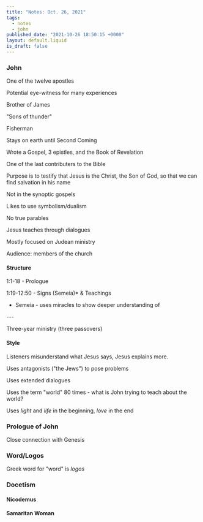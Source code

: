```yaml
---
title: "Notes: Oct. 26, 2021"
tags:
  - notes
  - john
published_date: "2021-10-26 18:50:15 +0000"
layout: default.liquid
is_draft: false
---
```

### John
One of the twelve apostles

Potential eye-witness for many experiences

Brother of James

"Sons of thunder"

Fisherman

Stays on earth until Second Coming

Wrote a Gospel, 3 epistles, and the Book of
Revelation

One of the last contributers to the Bible

Purpose is to testify that Jesus is the Christ,
the Son of God, so that we can find salvation in
his name

Not in the synoptic gospels

Likes to use symbolism/dualism

No true parables

Jesus teaches through dialogues

Mostly focused on Judean ministry

Audience: members of the church

#### Structure

1:1-18 - Prologue

1:19-12:50 - Signs (Semeia)* & Teachings
  * Semeia - uses miracles to show deeper
    understanding of

-_-_-

Three-year ministry (three passovers)

#### Style
Listeners misunderstand what Jesus says, Jesus
explains more.

Uses antagonists ("the Jews") to pose problems

Uses extended dialogues

Uses the term "world" 80 times - what is John
trying to teach about the world?

Uses *light* and *life* in the beginning, *love*
in the end

### Prologue of John
Close connection with Genesis

### Word/Logos
Greek word for "word" is *logos*

### Docetism

#### Nicodemus

#### Samaritan Woman
